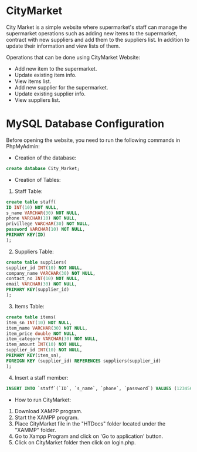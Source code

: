 # CityMarket
City Market is a simple website where supermarket's staff can manage the supermarket operations such as adding new items to the supermarket, contract with new suppliers and add them to the suppliers list. In addition to update their information and view lists of them. 

Operations that can be done using CityMarket Website: 

* Add new item to the supermarket.
* Update existing item info. 
* View items list.
* Add new supplier for the supermarket.
* Update existing supplier info. 
* View suppliers list. 

# MySQL Database Configuration 

Before opening the website, you need to run the following commands in PhpMyAdmin: 

* Creation of the database: 

```sql
create database City_Market;
```

* Creation of Tables:

 1. Staff Table:

```sql
create table staff(
ID INT(10) NOT NULL,
s_name VARCHAR(30) NOT NULL,
phone VARCHAR(10) NOT NULL,
privillege VARCHAR(30) NOT NULL,
password VARCHAR(10) NOT NULL,
PRIMARY KEY(ID)
);
```
2. Suppliers Table: 

```sql
create table suppliers(
supplier_id INT(10) NOT NULL,
company_name VARCHAR(30) NOT NULL,
contact_no INT(10) NOT NULL,
email VARCHAR(30) NOT NULL,
PRIMARY KEY(supplier_id)
);
```
3. Items Table: 
```sql
create table items(
item_sn INT(10) NOT NULL,
item_name VARCHAR(30) NOT NULL,
item_price double NOT NULL,
item_category VARCHAR(30) NOT NULL,
item_amount INT(10) NOT NULL,
supplier_id INT(10) NOT NULL,
PRIMARY KEY(item_sn),
FOREIGN KEY (supplier_id) REFERENCES suppliers(supplier_id)
);
```
4. Insert a staff member: 

```sql
INSERT INTO `staff`(`ID`, `s_name`, `phone`, `password`) VALUES (1234567899,'Roaa','0500000000','123123')
```

* How to run CityMarket: 
1. Download XAMPP program.
2. Start the XAMPP program.
3. Place CityMarket file in the "HTDocs" folder located under the "XAMMP" folder.
4. Go to Xampp Program and click on 'Go to application' button.
5. Click on CityMarket folder then click on login.php.
